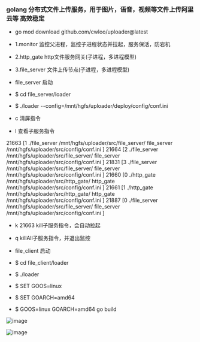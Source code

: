 ### golang 分布式文件上传服务，用于图片，语音，视频等文件上传阿里云等 高效稳定

* go mod download github.com/cwloo/uploader@latest

* 1.monitor 监控父进程，监控子进程状态并拉起，服务保活，防宕机

* 2.http_gate http文件服务网关(子进程，多进程模型)

* 3.file_server 文件上传节点(子进程，多进程模型)

* file_server 启动

* $ cd file_server/loader
* $ ./loader --config=/mnt/hgfs/uploader/deploy/config/conf.ini

* c 清屏指令

* l 查看子服务指令

21663 [1 ./file_server /mnt/hgfs/uploader/src/file_server/ file_server /mnt/hgfs/uploader/src/config/conf.ini ]
21664 [2 ./file_server /mnt/hgfs/uploader/src/file_server/ file_server /mnt/hgfs/uploader/src/config/conf.ini ]
21831 [3 ./file_server /mnt/hgfs/uploader/src/file_server/ file_server /mnt/hgfs/uploader/src/config/conf.ini ]
21660 [0 ./http_gate /mnt/hgfs/uploader/src/http_gate/ http_gate /mnt/hgfs/uploader/src/config/conf.ini ]
21661 [1 ./http_gate /mnt/hgfs/uploader/src/http_gate/ http_gate /mnt/hgfs/uploader/src/config/conf.ini ]
21887 [0 ./file_server /mnt/hgfs/uploader/src/file_server/ file_server /mnt/hgfs/uploader/src/config/conf.ini ]


* k 21663 kill子服务指令，会自动拉起

* q  killAll子服务指令，并退出监控

* file_client 启动

* $ cd file_client/loader
* $ ./loader

* $ SET GOOS=linux
* $ SET GOARCH=amd64
* $ GOOS=linux GOARCH=amd64 go build



![image](https://github.com/cwloo/gonet/blob/master/tool/res/uploader_client.png)


![image](https://github.com/cwloo/gonet/blob/master/tool/res/uploader_server.png)
